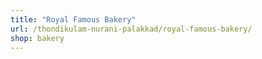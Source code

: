 ```yaml
---
title: "Royal Famous Bakery"
url: /thondikulam-nurani-palakkad/royal-famous-bakery/
shop: bakery
---
```

